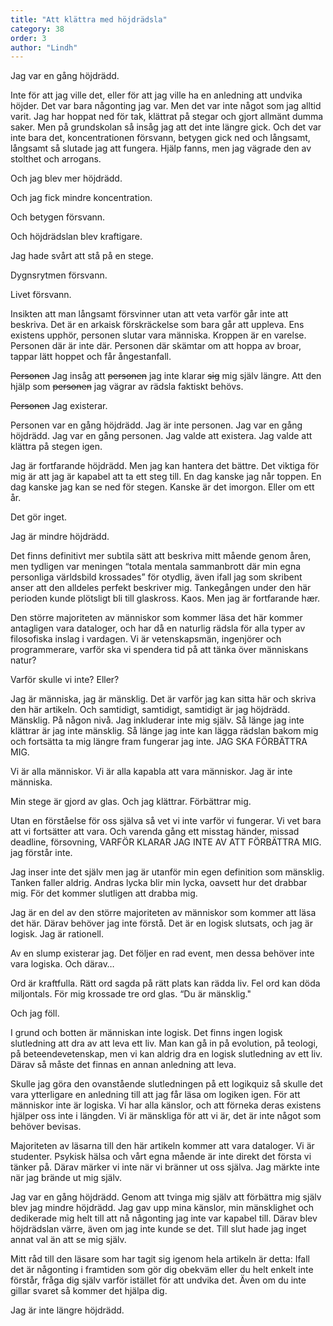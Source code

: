 ```yaml
---
title: "Att klättra med höjdrädsla"
category: 38
order: 3
author: "Lindh"
---
```


Jag var en gång höjdrädd.

Inte för att jag ville det, eller för att jag ville ha en anledning att undvika höjder. Det var bara någonting jag var. Men det var inte något som jag alltid varit. Jag har hoppat ned för tak, klättrat på stegar och gjort allmänt dumma saker. Men på grundskolan så insåg jag att det inte längre gick. Och det var inte bara det, koncentrationen försvann, betygen gick ned och långsamt, långsamt så slutade jag att fungera. Hjälp fanns, men jag vägrade den av stolthet och arrogans.

Och jag blev mer höjdrädd.

Och jag fick mindre koncentration.

Och betygen försvann.

Och höjdrädslan blev kraftigare.

Jag hade svårt att stå på en stege.

Dygnsrytmen försvann.

Livet försvann.

Insikten att man långsamt försvinner utan att veta varför går inte att beskriva. Det är en arkaisk förskräckelse som bara går att uppleva. Ens existens upphör, personen slutar vara människa. Kroppen är en varelse. Personen där är inte där. Personen där skämtar om att hoppa av broar, tappar lätt hoppet och får ångestanfall.

~~Personen~~ Jag insåg att ~~personen~~ jag inte klarar ~~sig~~ mig själv längre. Att den hjälp som ~~personen~~ jag vägrar av rädsla faktiskt behövs.

~~Personen~~ Jag existerar.

Personen var en gång höjdrädd. Jag är inte personen. Jag var en gång höjdrädd. Jag var en gång personen. Jag valde att existera. Jag valde att klättra på stegen igen.

Jag är fortfarande höjdrädd. Men jag kan hantera det bättre. Det viktiga för mig är att jag är kapabel att ta ett steg till. En dag kanske jag når toppen. En dag kanske jag kan se ned för stegen. Kanske är det imorgon. Eller om ett år.

Det gör inget.


Jag är mindre höjdrädd.

Det finns definitivt mer subtila sätt att beskriva mitt mående genom åren, men tydligen var meningen “totala mentala sammanbrott där min egna personliga världsbild krossades” för otydlig, även ifall jag som skribent anser att den alldeles perfekt beskriver mig. Tankegången under den här perioden kunde plötsligt bli till glaskross. Kaos. Men jag är fortfarande hær.

Den större majoriteten av människor som kommer läsa det här kommer antagligen vara dataloger, och har då en naturlig rädsla för alla typer av filosofiska inslag i vardagen. Vi är vetenskapsmän, ingenjörer och programmerare, varför ska vi spendera tid på att tänka över människans natur?

Varför skulle vi inte? Eller?

Jag är människa, jag är mänsklig. Det är varför jag kan sitta här och skriva den här artikeln. Och samtidigt, samtidigt, samtidigt är jag höjdrädd. Mänsklig. På någon nivå. Jag inkluderar inte mig själv. Så länge jag inte klättrar är jag inte mänsklig. Så länge jag inte kan lägga rädslan bakom mig och fortsätta ta mig längre fram fungerar jag inte. JAG SKA FÖRBÄTTRA MIG.

Vi är alla människor. Vi är alla kapabla att vara människor. Jag är inte människa.

Min stege är gjord av glas. Och jag klättrar. Förbättrar mig.

Utan en förståelse för oss själva så vet vi inte varför vi fungerar. Vi vet bara att vi fortsätter att vara. Och varenda gång ett misstag händer, missad deadline, försovning, VARFÖR KLARAR JAG INTE AV ATT FÖRBÄTTRA MIG. jag förstår inte.

Jag inser inte det själv men jag är utanför min egen definition som mänsklig. Tanken faller aldrig. Andras lycka blir min lycka, oavsett hur det drabbar mig. För det kommer slutligen att drabba mig.

Jag är en del av den större majoriteten av människor som kommer att läsa det här. Därav behöver jag inte förstå. Det är en logisk slutsats, och jag är logisk. Jag är rationell.

Av en slump existerar jag. Det följer en rad event, men dessa behöver inte vara logiska. Och därav…

Ord är kraftfulla. Rätt ord sagda på rätt plats kan rädda liv. Fel ord kan döda miljontals. För mig krossade tre ord glas. “Du är mänsklig."

Och jag föll.

I grund och botten är människan inte logisk. Det finns ingen logisk slutledning att dra av att leva ett liv. Man kan gå in på evolution, på teologi, på beteendevetenskap, men vi kan aldrig dra en logisk slutledning av ett liv. Därav så måste det finnas en annan anledning att leva.

Skulle jag göra den ovanstående slutledningen på ett logikquiz så skulle det vara ytterligare en anledning till att jag får läsa om logiken igen. För att människor inte är logiska. Vi har alla känslor, och att förneka deras existens hjälper oss inte i längden.  Vi är mänskliga för att vi är, det är inte något som behöver bevisas.

Majoriteten av läsarna till den här artikeln kommer att vara dataloger. Vi är studenter. Psykisk hälsa och vårt egna mående är inte direkt det första vi tänker på. Därav märker vi inte när vi bränner ut oss själva. Jag märkte inte när jag brände ut mig själv.

Jag var en gång höjdrädd. Genom att tvinga mig själv att förbättra mig själv blev jag mindre höjdrädd. Jag gav upp mina känslor, min mänsklighet och dedikerade mig helt till att nå någonting jag inte var kapabel till. Därav blev höjdrädslan värre, även om jag inte kunde se det. Till slut hade jag inget annat val än att se mig själv.

Mitt råd till den läsare som har tagit sig igenom hela artikeln är detta: Ifall det är någonting i framtiden som gör dig obekväm eller du helt enkelt inte förstår, fråga dig själv varför istället för att undvika det. Även om du inte gillar svaret så kommer det hjälpa dig.

Jag är inte längre höjdrädd.
